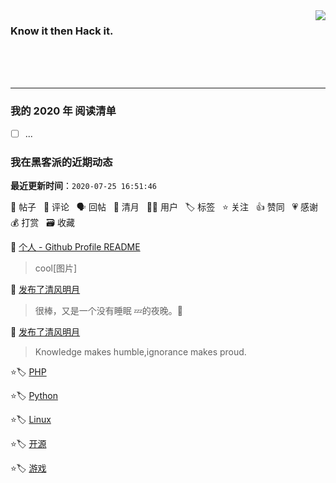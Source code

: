 <img align='right' src='https://github-readme-stats.vercel.app/api?username=1nfsr&show_icons=true&&hide=contribs,issues,stars&&hide_border=true&&hide_title=true' />


### Know it then Hack it.

<br />
<br />
<br />
<hr />

### 我的 2020 年 阅读清单

- [ ] ...


<!--events start -->

### 我在黑客派的近期动态

  **最近更新时间**：`2020-07-25 16:51:46`

📝 帖子 &nbsp; 💬 评论 &nbsp; 🗣 回帖 &nbsp; 🌙 清月 &nbsp; 👨‍💻 用户 &nbsp; 🏷️ 标签 &nbsp; ⭐️ 关注 &nbsp; 👍 赞同 &nbsp; 💗 感谢 &nbsp; 💰 打赏 &nbsp; 🗃 收藏


💬 [个人 - Github Profile README](https://hacpai.com/article/1595075885588/comment/1595548286287#comments)

  > cool[图片]

🌙 [发布了清风明月](https://hacpai.com/member/Infsr/breezemoons/1595548191323)

  > 很棒，又是一个没有睡眠 💤的夜晚。🎉

🌙 [发布了清风明月](https://hacpai.com/member/Infsr/breezemoons/1595515540142)

  > Knowledge makes humble,ignorance makes proud.

⭐️🏷️ [PHP](https://hacpai.com/tag/php)

  > 

⭐️🏷️ [Python](https://hacpai.com/tag/python)

  > 

⭐️🏷️ [Linux](https://hacpai.com/tag/linux)

  > 

⭐️🏷️ [开源](https://hacpai.com/tag/opensource)

  > 

⭐️🏷️ [游戏](https://hacpai.com/tag/game)

  > 


<!--events end -->
